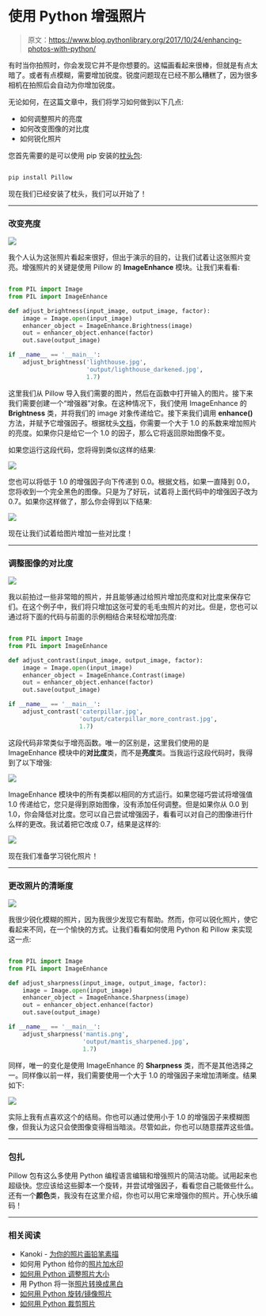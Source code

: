 # 使用 Python 增强照片

> 原文：<https://www.blog.pythonlibrary.org/2017/10/24/enhancing-photos-with-python/>

有时当你拍照时，你会发现它并不是你想要的。这幅画看起来很棒，但就是有点太暗了。或者有点模糊，需要增加锐度。锐度问题现在已经不那么糟糕了，因为很多相机在拍照后会自动为你增加锐度。

无论如何，在这篇文章中，我们将学习如何做到以下几点:

*   如何调整照片的亮度
*   如何改变图像的对比度
*   如何锐化照片

您首先需要的是可以使用 pip 安装的[枕头包](https://python-pillow.org/):

```py

pip install Pillow

```

现在我们已经安装了枕头，我们可以开始了！

* * *

### 改变亮度

![](img/3795213b77e041c8119aa805e4cef563.png)

我个人认为这张照片看起来很好，但出于演示的目的，让我们试着让这张照片变亮。增强照片的关键是使用 Pillow 的 **ImageEnhance** 模块。让我们来看看:

```py

from PIL import Image
from PIL import ImageEnhance

def adjust_brightness(input_image, output_image, factor):
    image = Image.open(input_image)
    enhancer_object = ImageEnhance.Brightness(image)
    out = enhancer_object.enhance(factor)
    out.save(output_image)

if __name__ == '__main__':
    adjust_brightness('lighthouse.jpg',
                      'output/lighthouse_darkened.jpg',
                      1.7)

```

这里我们从 Pillow 导入我们需要的图片，然后在函数中打开输入的图片。接下来我们需要创建一个“增强器”对象。在这种情况下，我们使用 ImageEnhance 的 **Brightness** 类，并将我们的 image 对象传递给它。接下来我们调用 **enhance()** 方法，并赋予它增强因子。根据枕头[文档](http://pillow.readthedocs.io/en/4.2.x/reference/ImageEnhance.html)，你需要一个大于 1.0 的系数来增加照片的亮度。如果你只是给它一个 1.0 的因子，那么它将返回原始图像不变。

如果您运行这段代码，您将得到类似这样的结果:

![](img/ca91a3febee058329a6469cb65312be7.png)

您也可以将低于 1.0 的增强因子向下传递到 0.0。根据文档，如果一直降到 0.0，您将收到一个完全黑色的图像。只是为了好玩，试着将上面代码中的增强因子改为 0.7。如果你这样做了，那么你会得到以下结果:

![](img/5314a7b28f1dc1c02b1eea70fa0bb0a3.png)

现在让我们试着给图片增加一些对比度！

* * *

### 调整图像的对比度

![](img/0dbacc1e2a17e315857f27a9ed729e8f.png)

我以前拍过一些非常暗的照片，并且能够通过给照片增加亮度和对比度来保存它们。在这个例子中，我们将只增加这张可爱的毛毛虫照片的对比。但是，您也可以通过将下面的代码与前面的示例相结合来轻松增加亮度:

```py

from PIL import Image
from PIL import ImageEnhance

def adjust_contrast(input_image, output_image, factor):
    image = Image.open(input_image)
    enhancer_object = ImageEnhance.Contrast(image)
    out = enhancer_object.enhance(factor)
    out.save(output_image)

if __name__ == '__main__':
    adjust_contrast('caterpillar.jpg',
                    'output/caterpillar_more_contrast.jpg',
                    1.7)

```

这段代码非常类似于增亮函数。唯一的区别是，这里我们使用的是 ImageEnhance 模块中的**对比度**类，而不是**亮度**类。当我运行这段代码时，我得到了以下增强:

![](img/d980415714bd4ca4be184df66d5f1400.png)

ImageEnhance 模块中的所有类都以相同的方式运行。如果您碰巧尝试将增强值 1.0 传递给它，您只是得到原始图像，没有添加任何调整。但是如果你从 0.0 到 1.0，你会降低对比度。您可以自己尝试增强因子，看看可以对自己的图像进行什么样的更改。我试着把它改成 0.7，结果是这样的:

![](img/30b014816efe023da5ae2a2cc33ecdc7.png)

现在我们准备学习锐化照片！

* * *

### 更改照片的清晰度

![](img/dc477ed4684e84e52bc829524b1b7406.png)

我很少锐化模糊的照片，因为我很少发现它有帮助。然而，你可以锐化照片，使它看起来不同，在一个愉快的方式。让我们看看如何使用 Python 和 Pillow 来实现这一点:

```py

from PIL import Image
from PIL import ImageEnhance

def adjust_sharpness(input_image, output_image, factor):
    image = Image.open(input_image)
    enhancer_object = ImageEnhance.Sharpness(image)
    out = enhancer_object.enhance(factor)
    out.save(output_image)

if __name__ == '__main__':
    adjust_sharpness('mantis.png',
                     'output/mantis_sharpened.jpg',
                     1.7)

```

同样，唯一的变化是使用 ImageEnhance 的 **Sharpness** 类，而不是其他选择之一。同样像以前一样，我们需要使用一个大于 1.0 的增强因子来增加清晰度。结果如下:

![](img/42bc53bd2a0da59efe1016be517baa27.png)

实际上我有点喜欢这个的结局。你也可以通过使用小于 1.0 的增强因子来模糊图像，但我认为这只会使图像变得相当暗淡。尽管如此，你也可以随意摆弄这些值。

* * *

### 包扎

Pillow 包有这么多使用 Python 编程语言编辑和增强照片的简洁功能。试用起来也超级快。您应该给这些脚本一个旋转，并尝试增强因子，看看您自己能做些什么。还有一个**颜色**类，我没有在这里介绍，你也可以用它来增强你的照片。开心快乐编码！

* * *

### 相关阅读

*   Kanoki - [为你的照片画铅笔素描](http://kanoki.org/2017/08/15/draw-pencil-sketches-of-your-photo/)
*   如何用 Python 给你的[照片加水印](https://www.blog.pythonlibrary.org/2017/10/17/how-to-watermark-your-photos-with-python/)
*   [如何用 Python 调整照片大小](https://www.blog.pythonlibrary.org/2017/10/12/how-to-resize-a-photo-with-python/)
*   用 Python 将一张[照片转换成黑白](https://www.blog.pythonlibrary.org/2017/10/11/convert-a-photo-to-black-and-white-in-python/)
*   [如何用 Python 旋转/镜像照片](https://www.blog.pythonlibrary.org/2017/10/05/how-to-rotate-mirror-photos-with-python/)
*   [如何用 Python 裁剪照片](https://www.blog.pythonlibrary.org/2017/10/03/how-to-crop-a-photo-with-python/)
